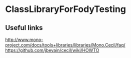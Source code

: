 # ClassLibraryForFodyTesting
## Useful links
http://www.mono-project.com/docs/tools+libraries/libraries/Mono.Cecil/faq/
https://github.com/jbevain/cecil/wiki/HOWTO
